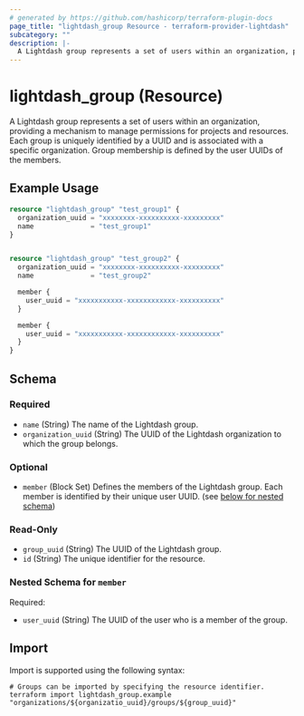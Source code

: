 ```yaml
---
# generated by https://github.com/hashicorp/terraform-plugin-docs
page_title: "lightdash_group Resource - terraform-provider-lightdash"
subcategory: ""
description: |-
  A Lightdash group represents a set of users within an organization, providing a mechanism to manage permissions for projects and resources. Each group is uniquely identified by a UUID and is associated with a specific organization. Group membership is defined by the user UUIDs of the members.
---
```


# lightdash_group (Resource)

A Lightdash group represents a set of users within an organization, providing a mechanism to manage permissions for projects and resources. Each group is uniquely identified by a UUID and is associated with a specific organization. Group membership is defined by the user UUIDs of the members.

## Example Usage

```terraform
resource "lightdash_group" "test_group1" {
  organization_uuid = "xxxxxxxx-xxxxxxxxxx-xxxxxxxxx"
  name              = "test_group1"
}


resource "lightdash_group" "test_group2" {
  organization_uuid = "xxxxxxxx-xxxxxxxxxx-xxxxxxxxx"
  name              = "test_group2"

  member {
    user_uuid = "xxxxxxxxxxx-xxxxxxxxxxxx-xxxxxxxxxx"
  }

  member {
    user_uuid = "xxxxxxxxxxx-xxxxxxxxxxxx-xxxxxxxxxx"
  }
}
```

<!-- schema generated by tfplugindocs -->
## Schema

### Required

- `name` (String) The name of the Lightdash group.
- `organization_uuid` (String) The UUID of the Lightdash organization to which the group belongs.

### Optional

- `member` (Block Set) Defines the members of the Lightdash group. Each member is identified by their unique user UUID. (see [below for nested schema](#nestedblock--member))

### Read-Only

- `group_uuid` (String) The UUID of the Lightdash group.
- `id` (String) The unique identifier for the resource.

<a id="nestedblock--member"></a>
### Nested Schema for `member`

Required:

- `user_uuid` (String) The UUID of the user who is a member of the group.

## Import

Import is supported using the following syntax:

```shell
# Groups can be imported by specifying the resource identifier.
terraform import lightdash_group.example "organizations/${organizatio_uuid}/groups/${group_uuid}"
```
